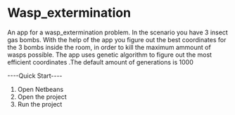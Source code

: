 # Wasp_extermination
An app for a wasp_extermination problem. In the scenario you have 3 insect gas bombs. With the help of the app you figure out the best coordinates for the 3 bombs inside the room, in order to kill the maximum ammount of wasps possible. The app uses genetic algorithm to figure out the most efficient coordinates .The default amount of generations is 1000

----Quick Start----
1) Open Netbeans
2) Open the project
3) Run the project
